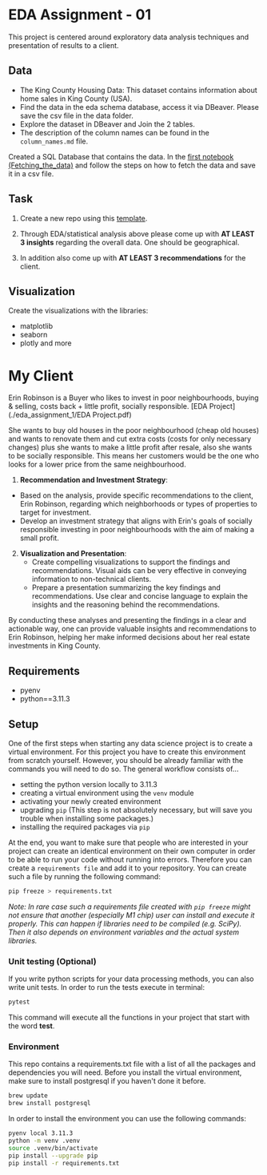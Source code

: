 # EDA Assignment - 01

This project is centered around exploratory data analysis techniques and presentation of results to a client.

## Data

- The King County Housing Data: This dataset contains information about home sales in King County (USA).
- Find the data in the eda schema database, access it via DBeaver. Please save the csv file in the data folder.
- Explore the dataset in DBeaver and Join the 2 tables.
- The description of the column names can be found in the `column_names.md` file.

Created a SQL Database that contains the data. In the [first notebook (Fetching_the_data)](1_Fetching_the_data_eda.ipynb) and follow the steps on how to fetch the data and save it in a csv file.

## Task

1. Create a new repo using this [template](https://github.com/spiced-academy/ds-eda-project-template).

2. Through EDA/statistical analysis above please come up with **AT LEAST 3 insights** regarding the overall data. One should be geographical.

3. In addition also come up with **AT LEAST 3 recommendations** for the client.

## Visualization

Create the visualizations with the libraries:

- matplotlib
- seaborn
- plotly and more


# My Client
 Erin Robinson is a Buyer who likes to invest in poor neighbourhoods, buying & selling, costs back + little profit, socially responsible. 
  [EDA Project](./eda_assignment_1/EDA Project.pdf)

 She wants to buy old houses in the poor neighbourhood (cheap old houses) and wants to renovate them and cut extra costs (costs for only necessary changes) plus she wants to make a little profit after resale, also she wants to be socially responsible. This means her customers would be the one who looks for a lower price from the same neighbourhood.

 1. **Recommendation and Investment Strategy**:
   - Based on the analysis, provide specific recommendations to the client, Erin Robinson, regarding which neighborhoods or types of properties to target for investment.
   - Develop an investment strategy that aligns with Erin's goals of socially responsible investing in poor neighbourhoods with the aim of making a small profit.

2. **Visualization and Presentation**:
   - Create compelling visualizations to support the findings and recommendations. Visual aids can be very effective in conveying information to non-technical clients.
   - Prepare a presentation summarizing the key findings and recommendations. Use clear and concise language to explain the insights and the reasoning behind the recommendations.

By conducting these analyses and presenting the findings in a clear and actionable way, one can provide valuable insights and recommendations to Erin Robinson, helping her make informed decisions about her real estate investments in King County.



## Requirements

- pyenv
- python==3.11.3

## Setup

One of the first steps when starting any data science project is to create a virtual environment. For this project you have to create this environment from scratch yourself. However, you should be already familiar with the commands you will need to do so. The general workflow consists of... 

* setting the python version locally to 3.11.3
* creating a virtual environment using the `venv` module
* activating your newly created environment 
* upgrading `pip` (This step is not absolutely necessary, but will save you trouble when installing some packages.)
* installing the required packages via `pip`

At the end, you want to make sure that people who are interested in your project can create an identical environment on their own computer in order to be able to run your code without running into errors. Therefore you can create a `requirements file` and add it to your repository. You can create such a file by running the following command: 

```bash
pip freeze > requirements.txt
```

*Note: In rare case such a requirements file created with `pip freeze` might not ensure that another (especially M1 chip) user can install and execute it properly. This can happen if libraries need to be compiled (e.g. SciPy). Then it also depends on environment variables and the actual system libraries.*

### Unit testing (Optional)

If you write python scripts for your data processing methods, you can also write unit tests. In order to run the tests execute in terminal:

```bash
pytest
```

This command will execute all the functions in your project that start with the word **test**.


### Environment

This repo contains a requirements.txt file with a list of all the packages and dependencies you will need. Before you install the virtual environment, make sure to install postgresql if you haven't done it before.

```bash
brew update
brew install postgresql
```

In order to install the environment you can use the following commands:

```bash
pyenv local 3.11.3
python -m venv .venv
source .venv/bin/activate
pip install --upgrade pip
pip install -r requirements.txt
```
